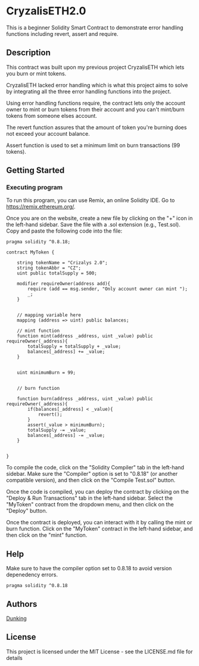 # CryzalisETH2.0

This is a beginner Solidity Smart Contract to demonstrate error handling functions including revert, assert and require. 

## Description

This contract was built upon my previous project CryzalisETH which lets you burn or mint tokens. 

CryzalisETH lacked error handling which is what this project aims to solve by integrating all the three error handling functions into the project.

Using error handling functions require, the contract lets only the account owner to mint or burn tokens from their account and you can't mint/burn tokens from someone elses account. 

The revert function assures that the amount of token you're burning does not exceed your account balance. 

Assert function is used to set a minimum limit on burn transactions (99 tokens).

## Getting Started

### Executing program

To run this program, you can use Remix, an online Solidity IDE. Go to https://remix.ethereum.org/.

Once you are on the website, create a new file by clicking on the "+" icon in the left-hand sidebar. Save the file with a .sol extension (e.g., Test.sol). Copy and paste the following code into the file:

```javascript// SPDX-License-Identifier: MIT
pragma solidity ^0.8.18;

contract MyToken {

    string tokenName = "Crizalys 2.0";
    string tokenAbbr = "CZ";
    uint public totalSupply = 500;

    modifier requireOwner(address add){
        require (add == msg.sender, "Only account owner can mint ");
        _;
    }


    // mapping variable here
    mapping (address => uint) public balances;

    // mint function
    function mint(address _address, uint _value) public requireOwner(_address){
        totalSupply = totalSupply + _value;
        balances[_address] += _value; 
    } 

    
    uint minimumBurn = 99;

    
    // burn function

    function burn(address _address, uint _value) public requireOwner(_address){
        if(balances[_address] < _value){
            revert();
        }
        assert(_value > minimumBurn);
        totalSupply -= _value;
        balances[_address] -= _value;
    }


}
```

To compile the code, click on the "Solidity Compiler" tab in the left-hand sidebar. Make sure the "Compiler" option is set to "0.8.18" (or another compatible version), and then click on the "Compile Test.sol" button.

Once the code is compiled, you can deploy the contract by clicking on the "Deploy & Run Transactions" tab in the left-hand sidebar. Select the "MyToken" contract from the dropdown menu, and then click on the "Deploy" button.

Once the contract is deployed, you can interact with it by calling the mint or burn function. Click on the "MyToken" contract in the left-hand sidebar, and then click on the "mint" function. 

## Help

Make sure to have the compiler option set to 0.8.18 to avoid version depenedency errors. 
```
pragma solidity ^0.8.18
```

## Authors

  
[Dunking](https://twitter.com/dunkjn3022)


## License

This project is licensed under the MIT License - see the LICENSE.md file for details
